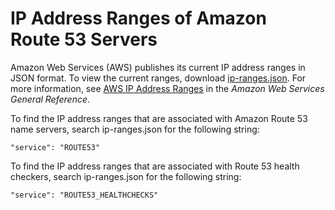 # IP Address Ranges of Amazon Route 53 Servers<a name="route-53-ip-addresses"></a>

Amazon Web Services \(AWS\) publishes its current IP address ranges in JSON format\. To view the current ranges, download [ip\-ranges\.json](https://ip-ranges.amazonaws.com/ip-ranges.json)\. For more information, see [AWS IP Address Ranges](https://docs.aws.amazon.com/general/latest/gr/aws-ip-ranges.html) in the *Amazon Web Services General Reference*\.

To find the IP address ranges that are associated with Amazon Route 53 name servers, search ip\-ranges\.json for the following string:

`"service": "ROUTE53"`

To find the IP address ranges that are associated with Route 53 health checkers, search ip\-ranges\.json for the following string:

`"service": "ROUTE53_HEALTHCHECKS"`